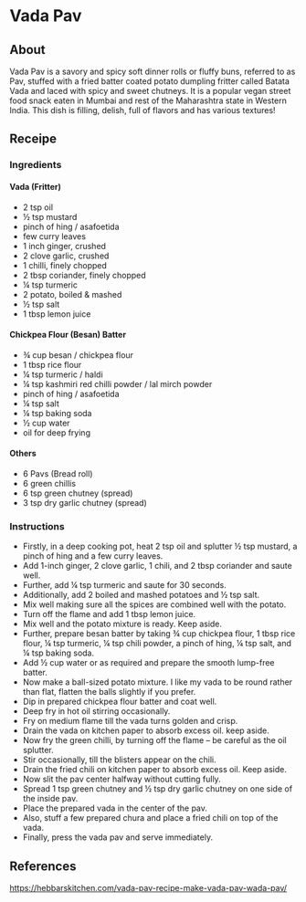 # Vada Pav

## About

Vada Pav is a savory and spicy soft dinner rolls or fluffy buns, referred to as Pav, stuffed with a fried batter coated potato dumpling fritter called Batata Vada and laced with spicy and sweet chutneys. It is a popular vegan street food snack eaten in Mumbai and rest of the Maharashtra state in Western India. This dish is filling, delish, full of flavors and has various textures! 

## Receipe

### Ingredients

#### Vada (Fritter)

- 2 tsp oil
- ½ tsp mustard
- pinch of hing / asafoetida
- few curry leaves
- 1 inch ginger, crushed
- 2 clove garlic, crushed
- 1 chilli, finely chopped
- 2 tbsp coriander, finely chopped
- ¼ tsp turmeric
- 2 potato, boiled & mashed
- ½ tsp salt
- 1 tbsp lemon juice

#### Chickpea Flour (Besan) Batter

- ¾ cup besan / chickpea flour
- 1 tbsp rice flour
- ¼ tsp turmeric / haldi
- ¼ tsp kashmiri red chilli powder / lal mirch powder
- pinch of hing / asafoetida
- ¼ tsp salt
- ¼ tsp baking soda
- ½ cup water
- oil for deep frying

#### Others

- 6 Pavs (Bread roll)
- 6 green chillis
- 6 tsp green chutney (spread)
- 3 tsp dry garlic chutney (spread)

### Instructions

- Firstly, in a deep cooking pot, heat 2 tsp oil and splutter ½ tsp mustard, a pinch of hing and a few curry leaves.
- Add 1-inch ginger, 2 clove garlic, 1 chili, and 2 tbsp coriander and saute well.
- Further, add ¼ tsp turmeric and saute for 30 seconds.
- Additionally, add 2 boiled and mashed potatoes and ½ tsp salt.
- Mix well making sure all the spices are combined well with the potato.
- Turn off the flame and add 1 tbsp lemon juice.
- Mix well and the potato mixture is ready. Keep aside.
- Further, prepare besan batter by taking ¾ cup chickpea flour, 1 tbsp rice flour, ¼ tsp turmeric, ¼ tsp chili powder, a pinch of hing, ¼ tsp salt, and ¼ tsp baking soda. 
- Add ½ cup water or as required and prepare the smooth lump-free batter.
- Now make a ball-sized potato mixture. I like my vada to be round rather than flat, flatten the balls slightly if you prefer.
- Dip in prepared chickpea flour batter and coat well.
- Deep fry in hot oil stirring occasionally.
- Fry on medium flame till the vada turns golden and crisp.
- Drain the vada on kitchen paper to absorb excess oil. keep aside.
- Now fry the green chilli, by turning off the flame – be careful as the oil splutter.
- Stir occasionally, till the blisters appear on the chili.
- Drain the fried chili on kitchen paper to absorb excess oil. Keep aside.
- Now slit the pav center halfway without cutting fully.
- Spread 1 tsp green chutney and ½ tsp dry garlic chutney on one side of the inside pav.
- Place the prepared vada in the center of the pav.
- Also, stuff a few prepared chura and place a fried chili on top of the vada.
- Finally, press the vada pav and serve immediately.

## References

https://hebbarskitchen.com/vada-pav-recipe-make-vada-pav-wada-pav/
